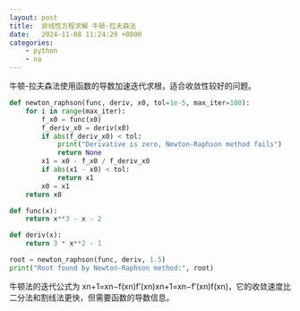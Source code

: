 ```yaml
---
layout: post
title:  非线性方程求解 牛顿-拉夫森法
date:   2024-11-08 11:24:29 +0800
categories:
    - python
    - na
---
```


牛顿-拉夫森法使用函数的导数加速迭代求根，适合收敛性较好的问题。

```py
def newton_raphson(func, deriv, x0, tol=1e-5, max_iter=100):
    for i in range(max_iter):
        f_x0 = func(x0)
        f_deriv_x0 = deriv(x0)
        if abs(f_deriv_x0) < tol:
            print("Derivative is zero, Newton-Raphson method fails")
            return None
        x1 = x0 - f_x0 / f_deriv_x0
        if abs(x1 - x0) < tol:
            return x1
        x0 = x1
    return x0

def func(x):
    return x**3 - x - 2

def deriv(x):
    return 3 * x**2 - 1

root = newton_raphson(func, deriv, 1.5)
print("Root found by Newton-Raphson method:", root)
```

牛顿法的迭代公式为 xn+1=xn−f(xn)f′(xn)xn+1​=xn​−f′(xn​)f(xn​)​，它的收敛速度比二分法和割线法更快，但需要函数的导数信息。